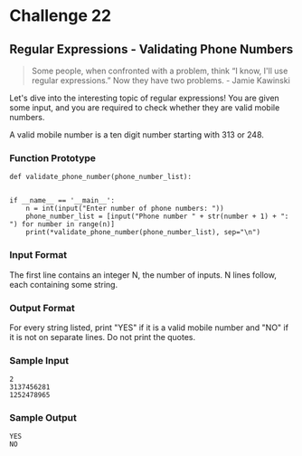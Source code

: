 # Challenge 22

## Regular Expressions - Validating Phone Numbers

> Some people, when confronted with a problem, think 
“I know, I'll use regular expressions.”   Now they have two problems. - Jamie Kawinski

Let's dive into the interesting topic of regular expressions! You are given some
input, and you are required to check whether they are valid mobile numbers.

A valid mobile number is a ten digit number starting with 313 or 248.

### Function Prototype

    def validate_phone_number(phone_number_list):


    if __name__ == '__main__':
        n = int(input("Enter number of phone numbers: "))
        phone_number_list = [input("Phone number " + str(number + 1) + ": ") for number in range(n)]
        print(*validate_phone_number(phone_number_list), sep="\n")
    

### Input Format

The first line contains an integer N, the number of inputs. N lines follow, each
containing some string.

### Output Format

For every string listed, print "YES" if it is a valid mobile number and "NO" if
it is not on separate lines. Do not print the quotes.

### Sample Input

    2
    3137456281
    1252478965
     
### Sample Output

    YES
    NO